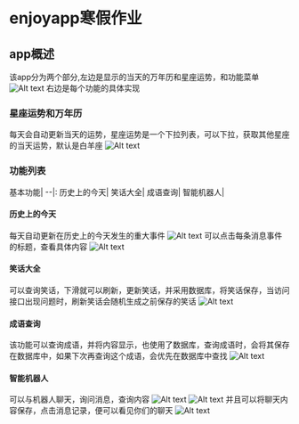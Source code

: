 # enjoyapp寒假作业
## app概述
该app分为两个部分,左边是显示的当天的万年历和星座运势，和功能菜单
![Alt text](./1.png)
右边是每个功能的具体实现
### 星座运势和万年历
每天会自动更新当天的运势，星座运势是一个下拉列表，可以下拉，获取其他星座的当天运势，默认是白羊座
![Alt text](./3.png)
### 功能列表
 基本功能|
 --|:
 历史上的今天|
 笑话大全|
 成语查询|
 智能机器人|
#### 历史上的今天
每天自动更新在历史上的今天发生的重大事件
![Alt text](./2.png)
可以点击每条消息事件的标题，查看具体内容
![Alt text](./4.png)
#### 笑话大全
可以查询笑话，下滑就可以刷新，更新笑话，并采用数据库，将笑话保存，当访问接口出现问题时，刷新笑话会随机生成之前保存的笑话
![Alt text](./5.png)
#### 成语查询
该功能可以查询成语，并将内容显示，也使用了数据库，查询成语时，会将其保存在数据库中，如果下次再查询这个成语，会优先在数据库中查找
![Alt text](./9.png)
#### 智能机器人
可以与机器人聊天，询问消息，查询内容
![Alt text](./10.png)
![Alt text](./6.png)
并且可以将聊天内容保存，点击消息记录，便可以看见你们的聊天
![Alt text](./8.png)




